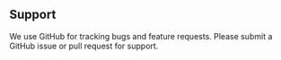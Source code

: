 ## Support

We use GitHub for tracking bugs and feature requests.
Please submit a GitHub issue or pull request for support.